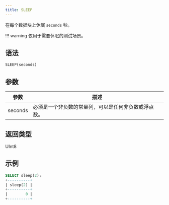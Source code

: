 ```yaml
---
title: SLEEP
---
```


在每个数据块上休眠 `seconds` 秒。

!!! warning 
    仅用于需要休眠的测试场景。


## 语法

```sql
SLEEP(seconds)
```

## 参数

| 参数        | 描述         |
| ----------- | ------------ |
| seconds     | 必须是一个非负数的常量列，可以是任何非负数或浮点数。 |

## 返回类型

UInt8

## 示例

```sql
SELECT sleep(2);
+----------+
| sleep(2) |
+----------+
|        0 |
+----------+
```